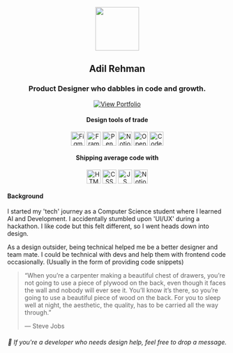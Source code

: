 <p align="center">
  <img style="pointer-events: none;" align="center" width="100" src="https://adilrehman.com/wp-content/uploads/2021/03/AR-Logo-Custom.png "/>
  <h2 align="center"> Adil Rehman</h2>
  <h3 align="center">Product Designer who dabbles in code and growth. </h3>
  
  
  
  
  <p align="center">
  <a href="[https://adilrehman.com](http://www.adilrehman.com/?utm_source=git&utm_campaign=github)" target="_blank"><img src="https://img.shields.io/badge/Visit%20My%20Website-adilrehman.com-33d29a?style=for-the-badge&logo=figma" alt="View Portfolio"></a> </P>

<!-- Design Badges -->
<h4 align="center"> Design tools of trade </h4>
<p align="center">
  <img style="pointer-events: none;" align="center" width="32" src="https://github.com/armwx/armwx/assets/32905298/5ae17ac2-de9f-4bd1-a3c6-26d85e5d2e58" alt="Figma and Figjam"/>
  <img style="pointer-events: none;" align="center" width="32" src="https://github.com/armwx/armwx/assets/32905298/f992a4db-39ca-4527-a85a-4fcfef03b29d" alt="Framer"/>
  <img style="pointer-events: none;" align="center" width="32" src="https://github.com/armwx/armwx/assets/32905298/6dc7ad20-c82d-41ba-a1de-e0df81515e41" alt="Pen n Paper"/>
  <img style="pointer-events: none;" align="center" width="32" src="https://github.com/armwx/armwx/assets/32905298/7a7b8bda-860b-4f4a-a72e-0f819dde3295" alt="Notion"/>
  <img style="pointer-events: none;" align="center" width="32" src="https://github.com/armwx/armwx/assets/32905298/d13d2258-cd23-468f-8fae-d988e8b2255f" alt="OpenAI + more"/>
  <img style="pointer-events: none;" align="center" width="32" src="https://github.com/armwx/armwx/assets/32905298/1d9a7003-fc8b-47ca-931c-ccb43cd124a7" alt="Code Blocks"/>
</p>

<!-- Code Badges -->
<h4 align="center"> Shipping average code with </h4>
<p align="center">
  <img style="pointer-events: none;" align="center" width="32" src="https://github.com/armwx/armwx/assets/32905298/8fddc0ff-144a-47ee-952f-22fe293dd95d" alt="HTML"/>
  <img style="pointer-events: none;" align="center" width="32" src="https://github.com/armwx/armwx/assets/32905298/1342e569-383f-4494-9f55-bfc038dc4449" alt="CSS"/>
  <img style="pointer-events: none;" align="center" width="32" src="https://github.com/armwx/armwx/assets/32905298/ec713bd6-076f-4d89-a708-f60c4505722a" alt="JS"/>
  <img style="pointer-events: none;" align="center" width="32" src="https://github.com/armwx/armwx/assets/32905298/74694ab7-f7eb-46a3-83c1-c59398502467" alt="Notion"/> </p>

#### Background
I started my 'tech' journey as a Computer Science student where I learned AI and Development. I accidentally stumbled upon 'UI/UX' during a hackathon. I like code but this felt different, so I went heads down into design.

As a design outsider, being technical helped me be a better designer and team mate. <wbr> I could be technical with devs and help them with frontend code occasionally. (Usually in the form of providing code snippets)


> “When you’re a carpenter making a beautiful chest of drawers, you’re not going to use a piece of plywood on the back, even though it faces the wall and nobody will ever see it. You’ll know it’s there, so you’re going to use a beautiful piece of wood on the back. For you to sleep well at night, the aesthetic, the quality, has to be carried all the way through.”
>
>― Steve Jobs

<h6 align="center"> 
 💬  If you're a developer who needs design help, feel free to drop a message.  </h6>


<!--
Github Stats from https://github.com/anuraghazra/github-readme-stats ---> 

<!--
[![Adil's embarrasing GitHub stats](https://github-readme-stats.vercel.app/api?username=armwx)](https://github.com/armwx/github-readme-stats&show_icons=true&theme=vue)

<!--
**armwx/armwx** is a ✨ _special_ ✨ repository because its `README.md` (this file) appears on your GitHub profile.

Here are some ideas to get you started:

- 🔭 I’m currently working on ...
- 🌱 I’m currently learning ...
- 👯 I’m looking to collaborate on ...
- 🤔 I’m looking for help with ...
- 💬 Ask me about ...
- 📫 How to reach me: ...
- 😄 Pronouns: ...
- ⚡ Fun fact: ...
-->
